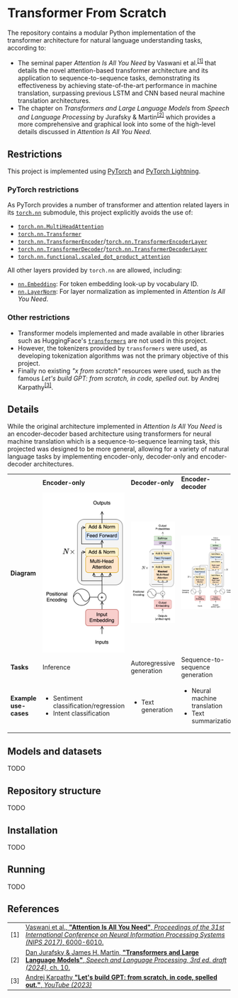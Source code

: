 # Transformer From Scratch

The repository contains a modular Python implementation of the transformer architecture for natural language understanding tasks, according to:

- The seminal paper _Attention Is All You Need_ by Vaswani et al.<sup><a href="#references">[1]</a></sup> that details the novel attention-based transformer architecture and its application to sequence-to-sequence tasks, demonstrating its effectiveness by achieving state-of-the-art performance in machine translation, surpassing previous LSTM and CNN based neural machine translation architectures.
- The chapter on _Transformers and Large Language Models_ from _Speech and Language Processing_ by Jurafsky & Martin<sup><a href="#references">[2]</a></sup> which provides a more comprehensive and graphical look into some of the high-level details discussed in _Attention Is All You Need_.

## Restrictions

This project is implemented using [PyTorch](https://pytorch.org/) and [PyTorch Lightning](https://lightning.ai/docs/pytorch/stable/).

### PyTorch restrictions

As PyTorch provides a number of transformer and attention related layers in its [`torch.nn`](https://pytorch.org/docs/stable/nn.html) submodule, this project explicitly avoids the use of:

- [`torch.nn.MultiHeadAttention`](https://pytorch.org/docs/stable/generated/torch.nn.MultiheadAttention.html#torch.nn.MultiheadAttention)
- [`torch.nn.Transformer`](https://pytorch.org/docs/stable/generated/torch.nn.Transformer.html#torch.nn.Transformer)
- [`torch.nn.TransformerEncoder`](https://pytorch.org/docs/stable/generated/torch.nn.TransformerEncoder.html#torch.nn.TransformerEncoder)/[`torch.nn.TransformerEncoderLayer`](https://pytorch.org/docs/stable/generated/torch.nn.TransformerEncoderLayer.html#torch.nn.TransformerEncoderLayer)
- [`torch.nn.TransformerDecoder`](https://pytorch.org/docs/stable/generated/torch.nn.TransformerDecoder.html#torch.nn.TransformerDecoder)/[`torch.nn.TransformerDecoderLayer`](https://pytorch.org/docs/stable/generated/torch.nn.TransformerDecoderLayer.html#torch.nn.TransformerDecoderLayer)
- [`torch.nn.functional.scaled_dot_product_attention`](https://pytorch.org/docs/stable/generated/torch.nn.functional.scaled_dot_product_attention.html#torch.nn.functional.scaled_dot_product_attention)

All other layers provided by `torch.nn` are allowed, including:

- [`nn.Embedding`](https://pytorch.org/docs/stable/generated/torch.nn.Embedding.html#torch.nn.Embedding): For token embedding look-up by vocabulary ID.
- [`nn.LayerNorm`](https://pytorch.org/docs/stable/generated/torch.nn.LayerNorm.html#torch.nn.LayerNorm): For layer normalization as implemented in _Attention Is All You Need_.

### Other restrictions

- Transformer models implemented and made available in other libraries such as HuggingFace's [`transformers`](https://huggingface.co/docs/transformers/en/index) are not used in this project.
- However, the tokenizers provided by `transformers` were used, as developing tokenization algorithms was not the primary objective of this project.
- Finally no existing _"x from scratch"_ resources were used, such as the famous _Let's build GPT: from scratch, in code, spelled out._ by Andrej Karpathy<sup><a href="#references">[3]</a></sup>.

## Details

While the original architecture implemented in _Attention Is All You Need_ is an encoder-decoder based architecture using transformers for neural machine translation which is a sequence-to-sequence learning task, this projected was designed to be more general, allowing for a variety of natural language tasks by implementing encoder-only, decoder-only and encoder-decoder architectures.

<table>
    <tbody>
        <tr>
            <td></td>
            <td><b>Encoder-only</b></td>
            <td><b>Decoder-only</b></td>
            <td><b>Encoder-decoder</b></td>
        </tr>
        <tr>
            <td><b>Diagram</b></td>
            <td><img src="assets/encoder-only.svg"/></td>
            <td><img src="assets/decoder-only.svg"/></td>
            <td><img src="assets/encoder-decoder.svg"/></td>
        </tr>
        <tr>
            <td><b>Tasks</b></td>
            <td>Inference</td>
            <td>Autoregressive generation</td>
            <td>Sequence-to-sequence generation</td>
        </tr>
        <tr>
            <td><b>Example use-cases</b></td>
            <td>
                <ul>
                    <li>Sentiment classification/regression</li>
                    <li>Intent classification</li>
                </ul>
            </td>
            <td>
                <ul>
                    <li>Text generation</li>
                </ul>
            </td>
            <td>
                <ul>
                    <li>Neural machine translation</li>
                    <li>Text summarization</li>
                </ul>
            </td>
        </tr>
    </tbody>
</table>

## Models and datasets

TODO

## Repository structure

TODO

## Installation

TODO

## Running

TODO

## References

<table>
    <tbody>
        <tr>
            <td>[1]</td>
            <td>
            <a href="https://dl.acm.org/doi/10.5555/3295222.3295349">Vaswani et al., <b>"Attention Is All You Need"</b>, <em>Proceedings of the 31st International Conference on Neural Information Processing Systems (NIPS 2017)</em>, 6000-6010.</a>
            </td>
        </tr>
        <tr>
            <td>[2]</td>
            <td>
            <a href="https://web.stanford.edu/~jurafsky/slp3/10.pdf">Dan Jurafsky & James H. Martin, <b>"Transformers and Large Language Models"</b>, <em>Speech and Language Processing, 3rd ed. draft (2024)</em>, ch. 10.</a>
            </td>
        </tr>
        <tr>
            <td>[3]</td>
            <td>
            <a href="https://www.youtube.com/watch?v=kCc8FmEb1nY">Andrej Karpathy <b>"Let's build GPT: from scratch, in code, spelled out."</b>, <em>YouTube (2023)</em></a>
            </td>
        </tr>
    </tbody>
</table>
